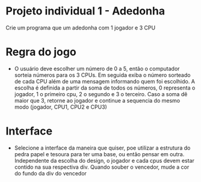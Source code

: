 # Projeto individual 1 - Adedonha
Crie um programa que um adedonha com 1 jogador e 3 CPU 

# Regra do jogo
* O usuário deve escolher um número de 0 a 5, então o computador sorteia números para os 3 CPUs. Em seguida exiba o número sorteado de cada CPU além de uma mensagem informando quem foi escolhido. A escolha é definida a partir da soma de todos os números, 0 representa o jogador, 1 o primeiro cpu, 2 o segundo e 3 o terceiro. Caso a soma dê maior que 3, retorne ao jogador e continue a sequencia do mesmo modo (jogador, CPU1, CPU2 e CPU3)

# Interface
* Selecione a interface da maneira que quiser, poe utilizar a estrutura do pedra papel e tesoura para ter uma base, ou então pensar em outra. Independente da escolha do design, o jogador e cada cpus devem estar contido na sua respectiva div. Quando souber o vencedor, mude a cor do fundo da div do vencedor

